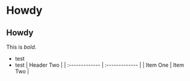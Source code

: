 # Howdy
## Howdy
This is *bold*.
- test
- test
 | Header Two     |
| :------------- | :------------- |
| Item One       | Item Two       |
